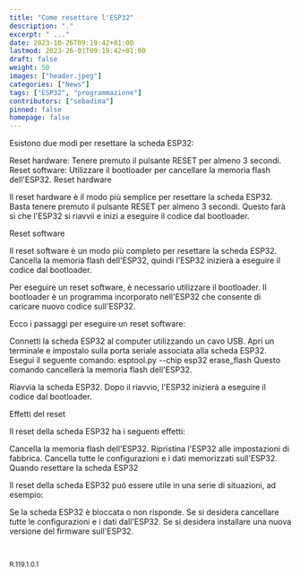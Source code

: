 ```yaml
---
title: "Come resettare l'ESP32"
description: "."
excerpt: " ..."
date: 2023-10-26T09:19:42+01:00
lastmod: 2023-26-01T09:19:42+01:00
draft: false
weight: 50
images: ["header.jpeg"]
categories: ["News"]
tags: ["ESP32", "programmazione"]
contributors: ["sebadima"]
pinned: false
homepage: false
---
```




Esistono due modi per resettare la scheda ESP32:

Reset hardware: Tenere premuto il pulsante RESET per almeno 3 secondi.
Reset software: Utilizzare il bootloader per cancellare la memoria flash dell'ESP32.
Reset hardware

Il reset hardware è il modo più semplice per resettare la scheda ESP32. Basta tenere premuto il pulsante RESET per almeno 3 secondi. Questo farà sì che l'ESP32 si riavvii e inizi a eseguire il codice dal bootloader.

Reset software

Il reset software è un modo più completo per resettare la scheda ESP32. Cancella la memoria flash dell'ESP32, quindi l'ESP32 inizierà a eseguire il codice dal bootloader.

Per eseguire un reset software, è necessario utilizzare il bootloader. Il bootloader è un programma incorporato nell'ESP32 che consente di caricare nuovo codice sull'ESP32.

Ecco i passaggi per eseguire un reset software:

Connetti la scheda ESP32 al computer utilizzando un cavo USB.
Apri un terminale e impostalo sulla porta seriale associata alla scheda ESP32.
Esegui il seguente comando:
esptool.py --chip esp32 erase_flash
Questo comando cancellerà la memoria flash dell'ESP32.

Riavvia la scheda ESP32.
Dopo il riavvio, l'ESP32 inizierà a eseguire il codice dal bootloader.

Effetti del reset

Il reset della scheda ESP32 ha i seguenti effetti:

Cancella la memoria flash dell'ESP32.
Ripristina l'ESP32 alle impostazioni di fabbrica.
Cancella tutte le configurazioni e i dati memorizzati sull'ESP32.
Quando resettare la scheda ESP32

Il reset della scheda ESP32 può essere utile in una serie di situazioni, ad esempio:

Se la scheda ESP32 è bloccata o non risponde.
Se si desidera cancellare tutte le configurazioni e i dati dall'ESP32.
Se si desidera installare una nuova versione del firmware sull'ESP32.



<br>
<p style="font-size: 12px;"> R.119.1.0.1 </p>
<br>